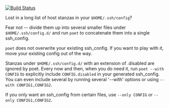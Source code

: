 [![Build Status](https://secure.travis-ci.org/awendt/poet.png)](http://travis-ci.org/awendt/poet)

Lost in a long list of host stanzas in your `$HOME/.ssh/config`?

Fear not -- divide them up into several smaller files under `$HOME/.ssh/config.d/` and run `poet` to concatenate them into a single ssh_config.

`poet` does not overwrite your existing ssh_config. If you want to play with it, move your existing config out of the way.

Stanzas under `$HOME/.ssh/config.d/` with an extension of .disabled are ignored by poet. Every now and then, when you do need it, run `poet --with CONFIG` to explicitly include `CONFIG.disabled` in your generated ssh_config. You can even include several by running several '--with' options or using `--with CONFIG1,CONFIG2`.

If you only want an ssh_config from certain files, use `--only CONFIG` or `--only CONFIG1,CONFIG2`.